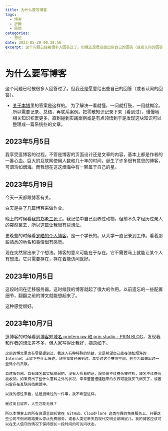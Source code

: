 ```yaml
---
title: 为什么要写博客
tags:
  - 博客
  - 折腾
  - 感想
categories:
  - 想法
date: 2023-05-20 00:38:56
excerpt: 这个问题已经被很多人回答过了。但我还是愿意给出些自己的回答（或者认同的回答）。
---
```


# 为什么要写博客

这个问题已经被很多人回答过了。但我还是愿意给出些自己的回答（或者认同的回答）。

- [关于本博](https://plantegg.github.io/2117/06/07/%E5%85%B3%E4%BA%8E%E6%9C%AC%E5%8D%9A/)里的答案是这样的。
  为了解决一看就懂，一问就打鼓，一用就糊涂。所以需要记录、总结，再联系案例。把零散知识记录下来（看到过），慢慢地相关知识积累更多，直到碰到实践案例或是有点领悟到于是发现这块知识可以整理成一篇系统些的文章。

## 2023年5月5日
我享受逛博客的过程。不管是博客的页面设计还是文章的内容，基本上都是作者的一番心血。巨大的互联网使用人数和几十年的时间，诞生了许多很有意思的博客，可谓浩如烟海。而我想在这这烟海中有一颗属于自己的星。

## 2023年5月19日
今天一天都跟博客有关。

白天是拼了几篇博客来做作业。

晚上的时候看[我的郑老三死了](https://soulogic.com/item/3294)。我记忆中自己没养过动物，但前不久才经历过亲人的突然离去，所以这篇让我很有些想法。

更晚些的时候看[罗皓的个人博客](https://rehoni.github.io/cn/)，是一个学长的。从大学一直记录到工作。看着那些熟悉的地名和事情很有感觉。

现在突然冒出来了个想法。博客的意义可能在于存在。它不需要马上就能让某个人有想法。它只需要存在，存在着能访问就好。

## 2023年10月5日
这段时间在迁移服务器。这时候我的博客就起了很大的作用。以前遗忘的一些配置细节，翻翻之前的博文就能想起来了。

这种感觉很好。

## 2023年10月7日
逛博客的时候看到[博客短域名 printem.pw 和 prin.studio - PRIN BLOG](https://prin.pw/short-domain-name-for-blog/)，发现我和作者的想法差不多，但人家写得比我好，摘录如下。

```
之前的博文里也有零星提到过，我这人有种特殊的情结，总是希望自己能在浩如烟海的 Internet 上留下些什么痕迹，证明我曾经来到过、享受过这个赛博空间，甚至为其做出过一些微小的贡献。

自建服务器、自有域名其实挺脆弱的，没有人照看的话，服务器不续费会被停机，域名不续费会被收回。如果真出了些什么意料之外的状况，辛辛苦苦搭建起来的东西可能就灰飞烟灭了，或者只留存在互联网档案馆中。

以我的感性来看，这是挺难过的一件事，我不希望这样。

雁过尚且留声，人生岂能无痕？

所以本博客上的所有资源全部托管在 GitHub、CloudFlare 这类可靠的免费服务上，只要这些公司不倒闭跑路要么停止免费服务，或者人类迎来天启现代文明全部嗝屁儿，我的博客应该可以在无人值守的情况下保持很长一段时间的可访问状态。
```
